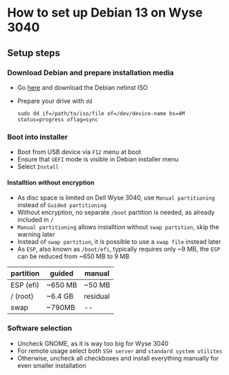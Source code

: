 # How to set up Debian 13 on Wyse 3040

## Setup steps

### Download Debian and prepare installation media

- Go [here](https://www.debian.org/) and download the Debian netinst ISO
- Prepare your drive with `dd`
  
  ```
  sudo dd if=/path/to/iso/file of=/dev/device-name bs=4M status=progress oflag=sync
  ```
  
### Boot into installer

- Boot from USB device via `F12` menu at boot
- Ensure that `UEFI` mode is visible in Debian installer menu
- Select `Install`

#### Installtion without encryption

- As disc space is limited on Dell Wyse 3040, use `Manual partitioning` instead of `Guided partitioning`
- Without encryption, no separate `/boot` partition is needed, as already included in `/`
- `Manual partitioning` allows installtion without `swap partition`, skip the warning later
- Instead of `swap partition`, it is possible to use a `swap file` instead later
- As `ESP`, also known as `/boot/efi`, typically requires only ~9 MB, the `ESP` can be reduced from ~650 MB to 9 MB

| partition | guided  | manual   |
|-----------|---------|----------|
| ESP (efi) | ~650 MB | ~50 MB   |
| / (root)  | ~6.4 GB | residual |
| swap      | ~790MB  | --       |

<!-- 32MB with EFI is not allowed by installer, error message-->

### Software selection

- Uncheck GNOME, as it is way too big for Wyse 3040
- For remote usage select both `SSH server` and `standard system utilites`
- Otherwise, uncheck all checkboxes and install everything manually for even smaller installation
